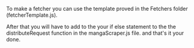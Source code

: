 To make a fetcher you can use the template proved in the Fetchers folder (fetcherTemplate.js).

After that you will have to add to the your if else statement to the the distributeRequest function in the mangaScraper.js file. and that's it your done.